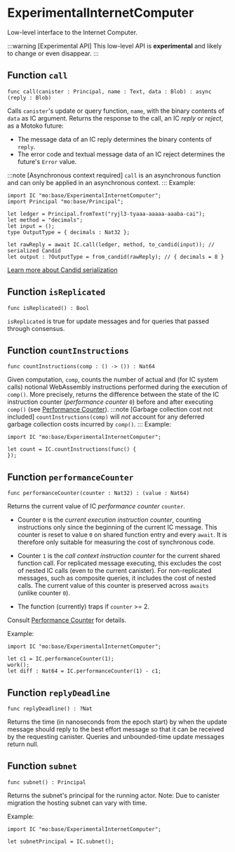 # ExperimentalInternetComputer
 Low-level interface to the Internet Computer.

:::warning [Experimental API]
This low-level API is **experimental** and likely to change or even disappear.
:::

## Function `call`
``` motoko no-repl
func call(canister : Principal, name : Text, data : Blob) : async (reply : Blob)
```

 Calls ``canister``'s update or query function, `name`, with the binary contents of `data` as IC argument.
 Returns the response to the call, an IC _reply_ or _reject_, as a Motoko future:

 * The message data of an IC reply determines the binary contents of `reply`.
 * The error code and textual message data of an IC reject determines the future's `Error` value.

 :::note [Asynchronous context required]
`call` is an asynchronous function and can only be applied in an asynchronous context.
:::
 Example:
 ```motoko no-repl
 import IC "mo:base/ExperimentalInternetComputer";
 import Principal "mo:base/Principal";

 let ledger = Principal.fromText("ryjl3-tyaaa-aaaaa-aaaba-cai");
 let method = "decimals";
 let input = ();
 type OutputType = { decimals : Nat32 };

 let rawReply = await IC.call(ledger, method, to_candid(input)); // serialized Candid
 let output : ?OutputType = from_candid(rawReply); // { decimals = 8 }
 ```

 [Learn more about Candid serialization](https://internetcomputer.org/docs/current/motoko/main/reference/language-manual#candid-serialization)

## Function `isReplicated`
``` motoko no-repl
func isReplicated() : Bool
```

 `isReplicated` is true for update messages and for queries that passed through consensus.

## Function `countInstructions`
``` motoko no-repl
func countInstructions(comp : () -> ()) : Nat64
```

Given computation, `comp`, counts the number of actual and (for IC system calls) notional WebAssembly
instructions performed during the execution of `comp()`.
More precisely, returns the difference between the state of the IC instruction counter (_performance counter_ `0`) before and after executing `comp()`
(see [Performance Counter](https://internetcomputer.org/docs/current/references/ic-interface-spec#system-api-performance-counter)).
:::note [Garbage collection cost not included]
`countInstructions(comp)` will _not_ account for any deferred garbage collection costs incurred by `comp()`.
:::
Example:
```motoko no-repl
import IC "mo:base/ExperimentalInternetComputer";

let count = IC.countInstructions(func() {
});
```

## Function `performanceCounter`
``` motoko no-repl
func performanceCounter(counter : Nat32) : (value : Nat64)
```

 Returns the current value of IC _performance counter_ `counter`.

 * Counter `0` is the _current execution instruction counter_, counting instructions only since the beginning of the current IC message.
   This counter is reset to value `0` on shared function entry and every `await`.
   It is therefore only suitable for measuring the cost of synchronous code.

 * Counter `1` is the _call context instruction counter_  for the current shared function call.
   For replicated message executing, this excludes the cost of nested IC calls (even to the current canister).
   For non-replicated messages, such as composite queries, it includes the cost of nested calls.
   The current value of this counter is preserved across `awaits` (unlike counter `0`).

 * The function (currently) traps if `counter` >= 2.

 Consult [Performance Counter](https://internetcomputer.org/docs/current/references/ic-interface-spec#system-api-performance-counter) for details.

 Example:
 ```motoko no-repl
 import IC "mo:base/ExperimentalInternetComputer";

 let c1 = IC.performanceCounter(1);
 work();
 let diff : Nat64 = IC.performanceCounter(1) - c1;
 ```

## Function `replyDeadline`
``` motoko no-repl
func replyDeadline() : ?Nat
```

 Returns the time (in nanoseconds from the epoch start) by when the update message should
 reply to the best effort message so that it can be received by the requesting canister.
 Queries and unbounded-time update messages return null.

## Function `subnet`
``` motoko no-repl
func subnet() : Principal
```

 Returns the subnet's principal for the running actor.
 Note: Due to canister migration the hosting subnet can vary with time.

 Example:
 ```motoko no-repl
 import IC "mo:base/ExperimentalInternetComputer";

 let subnetPrincipal = IC.subnet();
 ```

